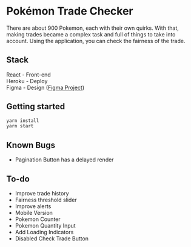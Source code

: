 # Pokémon Trade Checker
There are about 900 Pokemon, each with their own quirks. With that, making trades became a complex task and full of things to take into account. Using the application, you can check the fairness of the trade.

## Stack
React - Front-end\
Heroku - Deploy\
Figma - Design ([Figma Project](https://www.figma.com/file/h0D1jYiFR8djjFP6WWfMyC/PokeTrade))

## Getting started

```sh
yarn install
yarn start
```

## Known Bugs
- Pagination Button has a delayed render

## To-do
- Improve trade history
- Fairness threshold slider
- Improve alerts
- Mobile Version
- Pokemon Counter
- Pokemon Quantity Input
- Add Loading Indicators
- Disabled Check Trade Button
